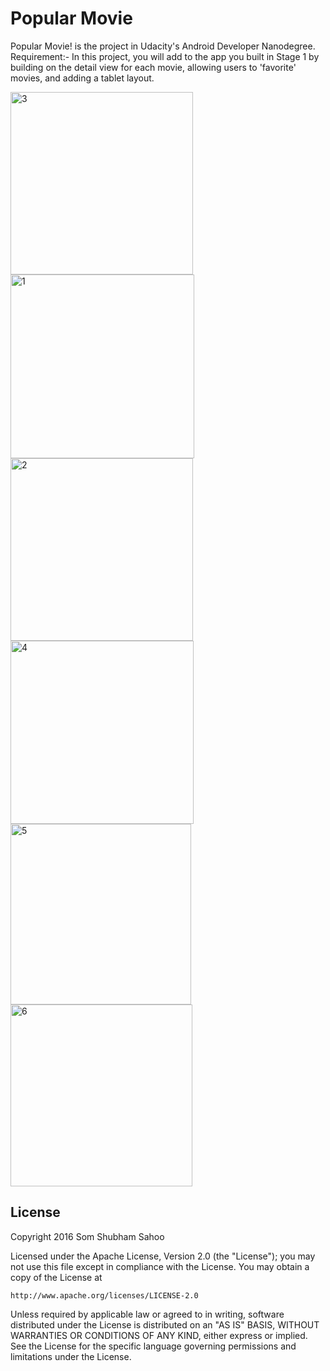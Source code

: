 # Popular Movie


Popular Movie! is the project in Udacity's Android Developer Nanodegree.
Requirement:-
In this project, you will add to the app you built in Stage 1 by building on the detail view for each movie, allowing users to 'favorite' movies, and adding a tablet layout.




<img width="292" alt="3" src="https://cloud.githubusercontent.com/assets/12602212/21964957/a6179784-db7b-11e6-9918-1f6a43ee4540.png">
<img width="294" alt="1" src="https://cloud.githubusercontent.com/assets/12602212/21964955/a5e5554e-db7b-11e6-8912-53c4f25a3d19.png">
<img width="292" alt="2" src="https://cloud.githubusercontent.com/assets/12602212/21964956/a610c83c-db7b-11e6-83be-f33469f4effb.png">
<img width="293" alt="4" src="https://cloud.githubusercontent.com/assets/12602212/21964959/a6376cf8-db7b-11e6-9422-18a4dc4e1c87.png">
<img width="289" alt="5" src="https://cloud.githubusercontent.com/assets/12602212/21964960/a63bdfb8-db7b-11e6-9117-0a990b11241d.png">
<img width="291" alt="6" src="https://cloud.githubusercontent.com/assets/12602212/21964961/a644dd7a-db7b-11e6-85ce-adfff882796e.png">


## License

Copyright 2016 Som Shubham Sahoo

Licensed under the Apache License, Version 2.0 (the "License");
you may not use this file except in compliance with the License.
You may obtain a copy of the License at

    http://www.apache.org/licenses/LICENSE-2.0

Unless required by applicable law or agreed to in writing, software
distributed under the License is distributed on an "AS IS" BASIS,
WITHOUT WARRANTIES OR CONDITIONS OF ANY KIND, either express or implied.
See the License for the specific language governing permissions and
limitations under the License.
